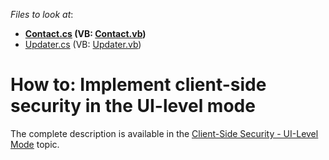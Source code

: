 <!-- default file list -->
*Files to look at*:

* **[Contact.cs](./CS/SecuritySystemExample.Module/BusinessObjects/Contact.cs) (VB: [Contact.vb](./VB/SecuritySystemExample.Module/BusinessObjects/Contact.vb))**
* [Updater.cs](./CS/SecuritySystemExample.Module/DatabaseUpdate/Updater.cs) (VB: [Updater.vb](./VB/SecuritySystemExample.Module/DatabaseUpdate/Updater.vb))
<!-- default file list end -->
# How to: Implement client-side security in the UI-level mode


<p>The complete description is available in the <a href="http://documentation.devexpress.com/#xaf/CustomDocument3436"><u>Client-Side Security - UI-Level Mode</u></a> topic.</p>

<br/>


